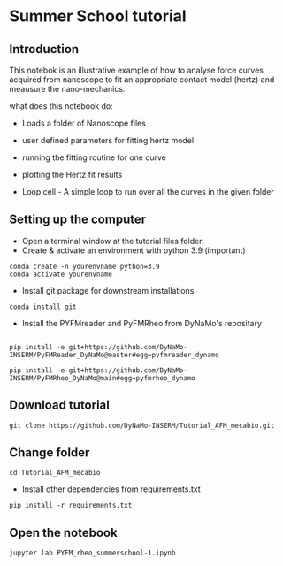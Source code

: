 # Summer School tutorial

## Introduction
This notebok is an illustrative example of how to analyse force curves acquired from nanoscope to fit an appropriate contact model (hertz) and meausure the nano-mechanics.

what does this notebook do:

- Loads a folder of Nanoscope files

- user defined parameters for fitting hertz model

- running the fitting routine for one curve

- plotting the Hertz fit results

- Loop cell - A simple loop to run over all the curves in the given folder  

  



## Setting up the computer
- Open a terminal window at the tutorial files folder.
- Create & activate an environment with python 3.9 (important)
```
conda create -n yourenvname python=3.9 
conda activate yourenvname
```
- Install git package for downstream installations
```
conda install git
```

- Install the PYFMreader and PyFMRheo from DyNaMo's repositary 
```

pip install -e git+https://github.com/DyNaMo-INSERM/PyFMReader_DyNaMo@master#egg=pyfmreader_dynamo    

pip install -e git+https://github.com/DyNaMo-INSERM/PyFMRheo_DyNaMo@main#egg=pyfmrheo_dynamo
```

## Download tutorial
```
git clone https://github.com/DyNaMo-INSERM/Tutorial_AFM_mecabio.git
```
## Change folder
```
cd Tutorial_AFM_mecabio
```

- Install other dependencies from requirements.txt
```
pip install -r requirements.txt
```

## Open the notebook
```
jupyter lab PYFM_rheo_summerschool-1.ipynb
```
